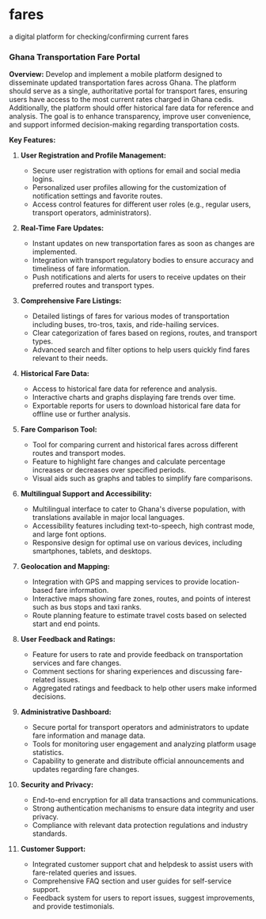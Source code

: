 # fares
a digital platform for checking/confirming current fares

### Ghana Transportation Fare Portal

**Overview:**
Develop and implement a mobile platform designed to disseminate updated transportation fares across Ghana. The platform should serve as a single, authoritative portal for transport fares, ensuring users have access to the most current rates charged in Ghana cedis. Additionally, the platform should offer historical fare data for reference and analysis. The goal is to enhance transparency, improve user convenience, and support informed decision-making regarding transportation costs.

**Key Features:**
1. **User Registration and Profile Management:**
   - Secure user registration with options for email and social media logins.
   - Personalized user profiles allowing for the customization of notification settings and favorite routes.
   - Access control features for different user roles (e.g., regular users, transport operators, administrators).

2. **Real-Time Fare Updates:**
   - Instant updates on new transportation fares as soon as changes are implemented.
   - Integration with transport regulatory bodies to ensure accuracy and timeliness of fare information.
   - Push notifications and alerts for users to receive updates on their preferred routes and transport types.

3. **Comprehensive Fare Listings:**
   - Detailed listings of fares for various modes of transportation including buses, tro-tros, taxis, and ride-hailing services.
   - Clear categorization of fares based on regions, routes, and transport types.
   - Advanced search and filter options to help users quickly find fares relevant to their needs.

4. **Historical Fare Data:**
   - Access to historical fare data for reference and analysis.
   - Interactive charts and graphs displaying fare trends over time.
   - Exportable reports for users to download historical fare data for offline use or further analysis.

5. **Fare Comparison Tool:**
   - Tool for comparing current and historical fares across different routes and transport modes.
   - Feature to highlight fare changes and calculate percentage increases or decreases over specified periods.
   - Visual aids such as graphs and tables to simplify fare comparisons.

6. **Multilingual Support and Accessibility:**
   - Multilingual interface to cater to Ghana's diverse population, with translations available in major local languages.
   - Accessibility features including text-to-speech, high contrast mode, and large font options.
   - Responsive design for optimal use on various devices, including smartphones, tablets, and desktops.

7. **Geolocation and Mapping:**
   - Integration with GPS and mapping services to provide location-based fare information.
   - Interactive maps showing fare zones, routes, and points of interest such as bus stops and taxi ranks.
   - Route planning feature to estimate travel costs based on selected start and end points.

8. **User Feedback and Ratings:**
   - Feature for users to rate and provide feedback on transportation services and fare changes.
   - Comment sections for sharing experiences and discussing fare-related issues.
   - Aggregated ratings and feedback to help other users make informed decisions.

9. **Administrative Dashboard:**
   - Secure portal for transport operators and administrators to update fare information and manage data.
   - Tools for monitoring user engagement and analyzing platform usage statistics.
   - Capability to generate and distribute official announcements and updates regarding fare changes.

10. **Security and Privacy:**
    - End-to-end encryption for all data transactions and communications.
    - Strong authentication mechanisms to ensure data integrity and user privacy.
    - Compliance with relevant data protection regulations and industry standards.

11. **Customer Support:**
    - Integrated customer support chat and helpdesk to assist users with fare-related queries and issues.
    - Comprehensive FAQ section and user guides for self-service support.
    - Feedback system for users to report issues, suggest improvements, and provide testimonials.
